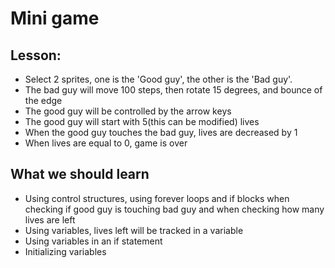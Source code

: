 # Mini game


## Lesson: 
* Select 2 sprites, one is the 'Good guy', the other is the 'Bad guy'.
* The bad guy will move 100 steps, then rotate 15 degrees, and bounce of the edge
* The good guy will be controlled by the arrow keys
* The good guy will start with 5(this can be modified) lives
* When the good guy touches the bad guy, lives are decreased by 1
* When lives are equal to 0, game is over

## What we should learn
* Using control structures, using forever loops and if blocks when checking if good guy is touching bad guy and when checking how many lives are left
* Using variables, lives left will be tracked in a variable
* Using variables in an if statement
* Initializing variables

